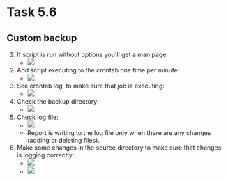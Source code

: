 # Task 5.6
## Custom backup

1. If script is run without options you'll get a man page:
    * ![](https://i.imgur.com/18C7uow.png)
2. Add script executing to the crontab one time per minute:
    * ![](https://i.imgur.com/c24BO3h.png)
3. See crontab log, to make sure that job is executing:
    * ![](https://i.imgur.com/XiHRxFi.png)
4. Check the backup directory:
    * ![](https://i.imgur.com/x9whCiL.png)
5. Check log file:
    * ![](https://i.imgur.com/POnkEM1.png)
    * Report is writing to the log file only when there are any changes (adding or deleting files).
6. Make some changes in the source directory to make sure that changes is logging correctly:
    * ![](https://i.imgur.com/ycssPFP.png)
    * ![](https://i.imgur.com/hz1Pj9V.png)
